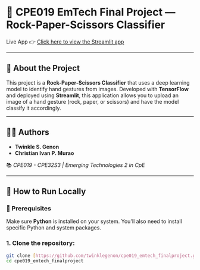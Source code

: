 # 🧠 CPE019 EmTech Final Project — Rock-Paper-Scissors Classifier

Live App 👉 [Click here to view the Streamlit app](https://twinklegenon-cpe019-emtech-finalproject-app-k0b820.streamlit.app/)

---

## 📌 About the Project

This project is a **Rock-Paper-Scissors Classifier** that uses a deep learning model to identify hand gestures from images. Developed with **TensorFlow** and deployed using **Streamlit**, this application allows you to upload an image of a hand gesture (rock, paper, or scissors) and have the model classify it accordingly.

---

## 👩‍💻 Authors

* **Twinkle S. Genon**
* **Christian Ivan P. Murao**

📚 *CPE019 - CPE32S3 | Emerging Technologies 2 in CpE*

---

## 🚀 How to Run Locally

### 🧱 Prerequisites

Make sure **Python** is installed on your system. You'll also need to install specific Python and system packages.

### 1. Clone the repository:

```bash
git clone [https://github.com/twinklegenon/cpe019_emtech_finalproject.git](https://github.com/twinklegenon/cpe019_emtech_finalproject.git)
cd cpe019_emtech_finalproject

